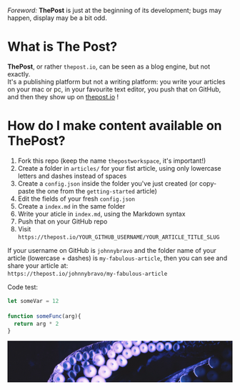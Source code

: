 *Foreword:* **ThePost** is just at the beginning of its development; bugs may happen, display may be a bit odd.  

# What is The Post?
**ThePost**, or rather `thepost.io`, can be seen as a blog engine, but not exactly.  
It's a publishing platform but not a writing platform: you write your articles on your mac or pc, in your favourite text editor, you push that on GitHub, and then they show up on [thepost.io](https://thepost.io) !  

# How do I make content available on ThePost?
1. Fork this repo (keep the name `thepostworkspace`, it's important!)
2. Create a folder in `articles/` for your fist article, using only lowercase letters and dashes instead of spaces
3. Create a `config.json` inside the folder you've just created (or copy-paste the one from the `getting-started` article)
4. Edit the fields of your fresh `config.json`
5. Create a `index.md` in the same folder
6. Write your aticle in `index.md`, using the Markdown syntax
7. Push that on your GitHub repo
8. Visit `https://thepost.io/YOUR_GITHUB_USERNAME/YOUR_ARTICLE_TITLE_SLUG`

If your username on GitHub is `johnnybravo` and the folder name of your article (lowercase + dashes) is `my-fabulous-article`, then you can see and share your article at:  
`https://thepost.io/johnnybravo/my-fabulous-article`


Code test:  
```js
let someVar = 12

function someFunc(arg){
  return arg * 2
}
```

![](footer.jpg)
